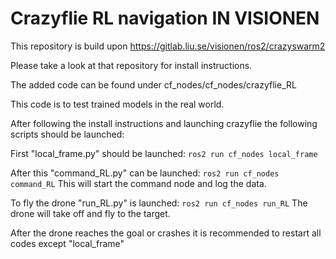 # Crazyflie RL navigation IN VISIONEN

This repository is build upon https://gitlab.liu.se/visionen/ros2/crazyswarm2

Please take a look at that repository for install instructions.

The added code can be found under cf_nodes/cf_nodes/crazyflie_RL

This code is to test trained models in the real world.

After following the install instructions and launching crazyflie the following scripts should be launched:

First "local_frame.py" should be launched: `ros2 run cf_nodes local_frame`

After this "command_RL.py" can be launched: `ros2 run cf_nodes command_RL`
This will start the command node and log the data.

To fly the drone "run_RL.py" is launched: `ros2 run cf_nodes run_RL`
The drone will take off and fly to the target.


After the drone reaches the goal or crashes it is recommended to restart all codes except "local_frame"

